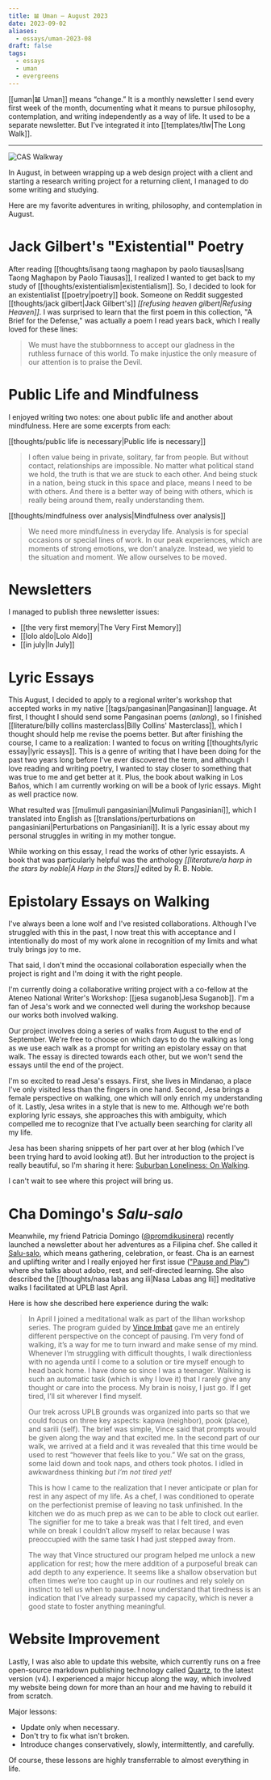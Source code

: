 ```yaml
---
title: 𝌡 Uman — August 2023
date: 2023-09-02
aliases:
  - essays/uman-2023-08
draft: false
tags:
  - essays
  - uman
  - evergreens
---
```

[[uman|𝌡 Uman]] means “change.” It is a monthly newsletter I send every first week of the month, documenting what it means to pursue philosophy, contemplation, and writing independently as a way of life. It used to be a separate newsletter. But I've integrated it into [[templates/tlw|The Long Walk]].

---
![CAS Walkway](cas-walkway.jpg)

In August, in between wrapping up a web design project with a client and starting a research writing project for a returning client, I managed to do some writing and studying.

Here are my favorite adventures in writing, philosophy, and contemplation in August.

# Jack Gilbert's "Existential" Poetry

After reading [[thoughts/isang taong maghapon by paolo tiausas|Isang Taong Maghapon by Paolo Tiausas]], I realized I wanted to get back to my study of [[thoughts/existentialism|existentialism]]. So, I decided to look for an existentialist [[poetry|poetry]] book. Someone on Reddit suggested [[thoughts/jack gilbert|Jack Gilbert's]] *[[refusing heaven gilbert|Refusing Heaven]]*. I was surprised to learn that the first poem in this collection, "A Brief for the Defense," was actually a poem I read years back, which I really loved for these lines:

>We must have the stubbornness to accept our gladness in the ruthless furnace of this world. To make injustice the only measure of our attention is to praise the Devil.

# Public Life and Mindfulness

I enjoyed writing two notes: one about public life and another about mindfulness. Here are some excerpts from each:

[[thoughts/public life is necessary|Public life is necessary]]

>I often value being in private, solitary, far from people. But without contact, relationships are impossible. No matter what political stand we hold, the truth is that we are stuck to each other. And being stuck in a nation, being stuck in this space and place, means I need to be with others. And there is a better way of being with others, which is really being around them, really understanding them.

[[thoughts/mindfulness over analysis|Mindfulness over analysis]]

>We need more mindfulness in everyday life. Analysis is for special occasions or special lines of work. In our peak experiences, which are moments of strong emotions, we don't analyze. Instead, we yield to the situation and moment. We allow ourselves to be moved.

# Newsletters

I managed to publish three newsletter issues:

- [[the very first memory|The Very First Memory]]
- [[lolo aldo|Lolo Aldo]]
- [[in july|In July]]

# Lyric Essays

This August, I decided to apply to a regional writer's workshop that accepted works in my native [[tags/pangasinan|Pangasinan]] language. At first, I thought I should send some Pangasinan poems (*anlong*), so I finished [[literature/billy collins masterclass|Billy Collins' Masterclass]], which I thought should help me revise the poems better. But after finishing the course, I came to a realization: I wanted to focus on writing [[thoughts/lyric essay|lyric essays]]. This is a genre of writing that I have been doing for the past two years long before I've ever discovered the term, and although I love reading and writing poetry, I wanted to stay closer to something that was true to me and get better at it. Plus, the book about walking in Los Baños, which I am currently working on will be a book of lyric essays. Might as well practice now.

What resulted was [[mulimuli pangasiniani|Mulimuli Pangasiniani]], which I translated into English as [[translations/perturbations on pangasiniani|Perturbations on Pangasiniani]]. It is a lyric essay about my personal struggles in writing in my mother tongue.

While working on this essay, I read the works of other lyric essayists. A book that was particularly helpful was the anthology *[[literature/a harp in the stars by noble|A Harp in the Stars]]* edited by R. B. Noble.

# Epistolary Essays on Walking

I've always been a lone wolf and I've resisted collaborations. Although I've struggled with this in the past, I now treat this with acceptance and I intentionally do most of my work alone in recognition of my limits and what truly brings joy to me.

That said, I don't mind the occasional collaboration especially when the project is right and I'm doing it with the right people.

I'm currently doing a collaborative writing project with a co-fellow at the Ateneo National Writer's Workshop: [[jesa suganob|Jesa Suganob]]. I'm a fan of Jesa's work and we connected well during the workshop because our works both involved walking.

Our project involves doing a series of walks from August to the end of September. We're free to choose on which days to do the walking as long as we use each walk as a prompt for writing an epistolary essay on that walk. The essay is directed towards each other, but we won't send the essays until the end of the project.

I'm so excited to read Jesa's essays. First, she lives in Mindanao, a place I've only visited less than the fingers in one hand. Second, Jesa brings a female perspective on walking, one which will only enrich my understanding of it. Lastly, Jesa writes in a style that is new to me. Although we're both exploring lyric essays, she approaches this with ambiguity, which compelled me to recognize that I've actually been searching for clarity all my life.

Jesa has been sharing snippets of her part over at her blog (which I've been trying hard to avoid looking at!). But her introduction to the project is really beautiful, so I'm sharing it here: [Suburban Loneliness: On Walking](https://flammablematerials.wordpress.com/2023/08/12/suburban-loneliness-on-walking/).

I can't wait to see where this project will bring us.

# Cha Domingo's *Salu-salo*

Meanwhile, my friend Patricia Domingo ([@promdikusinera](https://www.instagram.com/promdikusinera/)) recently launched a newsletter about her adventures as a Filipina chef. She called it [Salu-salo](https://salusalo.substack.com/), which means gathering, celebration, or feast. Cha is an earnest and uplifting writer and I really enjoyed her first issue (["Pause and Play"](https://salusalo.substack.com/p/pause-and-play)) where she talks about adobo, rest, and self-directed learning. She also described the [[thoughts/nasa labas ang ili|Nasa Labas ang Ili]] meditative walks I facilitated at UPLB last April.

Here is how she described here experience during the walk:

>In April I joined a meditational walk as part of the Ilihan workshop series. The program guided by [Vince Imbat](https://vinceimbat.com) gave me an entirely different perspective on the concept of pausing. I’m very fond of walking, it’s a way for me to turn inward and make sense of my mind. Whenever I’m struggling with difficult thoughts, I walk directionless with no agenda until I come to a solution or tire myself enough to head back home. I have done so since I was a teenager. Walking is such an automatic task (which is why I love it) that I rarely give any thought or care into the process. My brain is noisy, I just go. If I get tired, I’ll sit wherever I find myself.
>
>Our trek across UPLB grounds was organized into parts so that we could focus on three key aspects: kapwa (neighbor), pook (place), and sarili (self). The brief was simple, Vince said that prompts would be given along the way and that excited me. In the second part of our walk, we arrived at a field and it was revealed that this time would be used to rest “however that feels like to you.” We sat on the grass, some laid down and took naps, and others took photos. I idled in awkwardness thinking _but I’m not tired yet!_
>
>This is how I came to the realization that I never anticipate or plan for rest in any aspect of my life. As a chef, I was conditioned to operate on the perfectionist premise of leaving no task unfinished. In the kitchen we do as much prep as we can to be able to clock out earlier. The signifier for me to take a break was that I felt tired, and even while on break I couldn’t allow myself to relax because I was preoccupied with the same task I had just stepped away from.
>
>The way that Vince structured our program helped me unlock a new application for rest; how the mere addition of a purposeful break can add depth to any experience. It seems like a shallow observation but often times we’re too caught up in our routines and rely solely on instinct to tell us when to pause. I now understand that tiredness is an indication that I’ve already surpassed my capacity, which is never a good state to foster anything meaningful.

# Website Improvement

Lastly, I was also able to update this website, which currently runs on a free open-source markdown publishing technology called [Quartz](https://quartz.jzhao.xyz/), to the latest version (v4). I experienced a major hiccup along the way, which involved my website being down for more than an hour and me having to rebuild it from scratch.

Major lessons:
- Update only when necessary.
- Don't try to fix what isn't broken.
- Introduce changes conservatively, slowly, intermittently, and carefully.

Of course, these lessons are highly transferrable to almost everything in life.